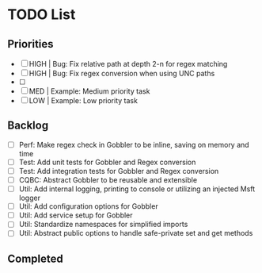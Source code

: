 # TODO List

## Priorities

- [ ] HIGH | Bug: Fix relative path at depth 2-n for regex matching
- [ ] HIGH | Bug: Fix regex conversion when using UNC paths
- [ ] 
- [ ] MED | Example: Medium priority task
- [ ] LOW | Example: Low priority task

## Backlog

- [ ] Perf: Make regex check in Gobbler to be inline, saving on memory and time
- [ ] Test: Add unit tests for Gobbler and Regex conversion
- [ ] Test: Add integration tests for Gobbler and Regex conversion
- [ ] CQBC: Abstract Gobbler to be reusable and extensible
- [ ] Util: Add internal logging, printing to console or utilizing an injected Msft logger
- [ ] Util: Add configuration options for Gobbler
- [ ] Util: Add service setup for Gobbler
- [ ] Util: Standardize namespaces for simplified imports
- [ ] Util: Abstract public options to handle safe-private set and get methods

## Completed
